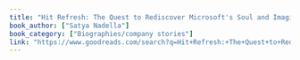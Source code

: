 ```yaml
---
title: "Hit Refresh: The Quest to Rediscover Microsoft's Soul and Imagine a Better Future for Everyone"
book_author: ["Satya Nadella"]
book_category: ["Biographies/company stories"]
link: "https://www.goodreads.com/search?q=Hit+Refresh:+The+Quest+to+Rediscover+Microsoft's+Soul+and+Imagine+a+Better+Future+for+Everyone+Satya+Nadella"
---
```

